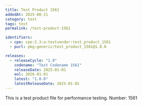 ```yaml
---
title: Test Product 1561
addedAt: 2025-08-21
category: test
tags: test
permalink: /test-product-1561

identifiers:
  - cpe: cpe:2.3:a:testvendor:test_product_1561
  - purl: pkg:generic/test_product_1561@1.0.0

releases:
  - releaseCycle: "1.0"
    codename: "Test Codename 1561"
    releaseDate: 2025-01-01
    eol: 2026-01-01
    latest: "1.0.0"
    latestReleaseDate: 2025-01-01
---
```


This is a test product file for performance testing. Number: 1561
